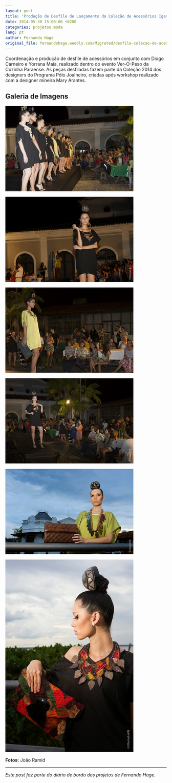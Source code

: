 ```yaml
---
layout: post
title: 'Produção de Desfile de Lançamento da Coleção de Acessórios Igama 2014'
date: 2014-05-30 15:00:00 +0200
categories: projetos moda
lang: pt
author: Fernando Hage
original_file: fernandohage.weebly.com/Migrated/desfile-colecao-de-acessorios-2014.html
---
```


Coordenação e produção de desfile de acessórios em conjunto com Diogo Carneiro e Yorrana Maia, realizado dentro do evento Ver-O-Peso da Cozinha Paraense. As peças desfiladas fazem parte da Coleção 2014 dos designers do Programa Pólo Joalheiro, criadas após workshop realizado com a designer mineira Mary Arantes.

## Galeria de Imagens

![Produção de Desfile de Lançamento da Coleção de Acessórios Igama 2014](/assets/images/2014-05-30-desfile-colecao-acessorios-igama-2014-01.jpg)

![Produção de Desfile de Lançamento da Coleção de Acessórios Igama 2014](/assets/images/2014-05-30-desfile-colecao-acessorios-igama-2014-02.jpg)

![Produção de Desfile de Lançamento da Coleção de Acessórios Igama 2014](/assets/images/2014-05-30-desfile-colecao-acessorios-igama-2014-03.jpg)

![Produção de Desfile de Lançamento da Coleção de Acessórios Igama 2014](/assets/images/2014-05-30-desfile-colecao-acessorios-igama-2014-04.jpg)

![Produção de Desfile de Lançamento da Coleção de Acessórios Igama 2014](/assets/images/2014-05-30-desfile-colecao-acessorios-igama-2014-05.jpg)

![Produção de Desfile de Lançamento da Coleção de Acessórios Igama 2014](/assets/images/2014-05-30-desfile-colecao-acessorios-igama-2014-06.jpg)

**Fotos:** João Ramid

---

*Este post faz parte do diário de bordo dos projetos de Fernando Hage.*
